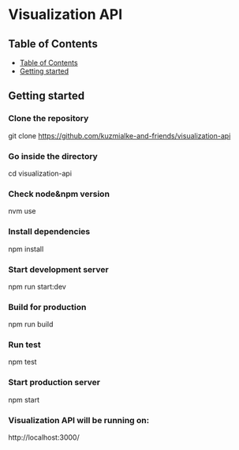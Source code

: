 # Visualization API

## Table of Contents

- [Table of Contents](#table-of-contents)
- [Getting started](#getting-started)

## Getting started

### Clone the repository

git clone https://github.com/kuzmialke-and-friends/visualization-api

### Go inside the directory

cd visualization-api

### Check node&npm version

nvm use

### Install dependencies

npm install

### Start development server

npm run start:dev

### Build for production

npm run build

### Run test

npm test

### Start production server

npm start

### Visualization API will be running on:

http://localhost:3000/
